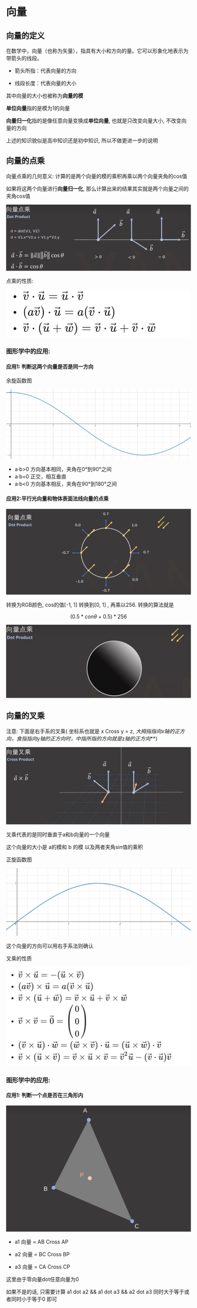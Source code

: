 # 向量

## 向量的定义

在数学中，向量（也称为矢量），指具有大小和方向的量。它可以形象化地表示为带箭头的线段。

- 箭头所指：代表向量的方向

- 线段长度：代表向量的大小

其中向量的大小也被称为**向量的模**

**单位向量**指的是模为1的向量 

**向量归一化**指的是像任意向量变换成**单位向量**, 也就是只改变向量大小, 不改变向量的方向

上述的知识貌似是高中知识还是初中知识, 所以不做更进一步的说明

## 向量的点乘

向量点乘的几何意义: 计算的是两个向量的模的乘积再乘以两个向量夹角的cos值 

如果将这两个向量进行**向量归一化**,  那么计算出来的结果其实就是两个向量之间的夹角cos值  

![image-20230319181254498](image-20230319181254498.png)

点乘的性质:

![image-20230319230340557](image-20230319230340557.png)

### 图形学中的应用:

#### 应用1: 判断这两个向量是否是同一方向

余旋函数图

![image-20230319222857469](image-20230319222857469.png)
-    a·b>0   方向基本相同，夹角在0°到90°之间
-    a·b=0   正交，相互垂直  
-    a·b<0   方向基本相反，夹角在90°到180°之间 

####  应用2:平行光向量和物体表面法线向量的点乘

![image-20230319204251923](image-20230319204251923.png)

转换为RGB颜色, cos的值[-1,  1] 转换到[0, 1] , 再乘以256. 转换的算法就是

$$
(0.5 *con\theta + 0.5) * 256
$$

![image-20230319210325676](image-20230319210325676.png)

## 向量的叉乘

注意: 下面是右手系的叉乘( 坐标系也就是 x Cross y = z, ***大拇指指向*x*轴的正方向，食指指向*y*轴的正方向时，中指所指的方向就是*z*轴的正方向***)

![image-20230319210824484](image-20230319210824484.png)

叉乘代表的是同时垂直于a和b向量的一个向量

这个向量的大小是 a的模和 b 的模 以及两者夹角sin值的乘积

正旋函数图

![image-20230319231811625](image-20230319231811625.png)

这个向量的方向可以用右手系法则确认

叉乘的性质

![image-20230319230732712](image-20230319230732712.png)

### 图形学中的应用:

#### 应用1: 判断一个点是否在三角形内

![image-20230319214458846](image-20230319214458846.png)

- a1 向量 = AB Cross AP 

- a2 向量 = BC Cross BP

- a3 向量 = CA Cross CP


这里由于零向量dot任意向量为0

如果不是的话, 只需要计算 a1 dot a2  &&  a1 dot a3  &&  a2 dot a3 同时大于等于或者同时小于等于0 即可



